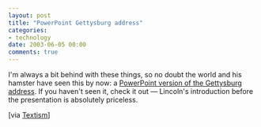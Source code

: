 ```yaml
---
layout: post
title: "PowerPoint Gettysburg address"
categories:
- technology
date: 2003-06-05 00:00
comments: true
---
```


<p>I'm always a bit behind with these things, so no doubt the world and his hamster have seen this by now: a <a href="http://www.norvig.com/Gettysburg/">PowerPoint version of the Gettysburg address</a>. If you haven't seen it, check it out &mdash; Lincoln's introduction before the presentation is absolutely priceless.</p>

<p>[via <a href="http://www.textism.com/article/732/">Textism</a>]</p>


